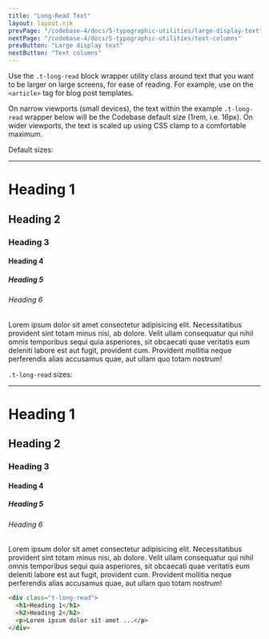 ```yaml
---
title: "Long-Read Text"
layout: layout.njk
prevPage: "/codebase-4/docs/5-typographic-utilities/large-display-text"
nextPage: "/codebase-4/docs/5-typographic-utilities/text-columns"
prevButton: "Large display text"
nextButton: "Text columns"
---
```


<p class="t-lg t-thin">Use the <code>.t-long-read</code> block wrapper utility class around text that you want to be larger on large screens, for ease of reading. For example, use on the <code>&lt;article&gt;</code> tag for blog post templates.</p>

On narrow viewports (small devices), the text within the example `.t-long-read` wrapper below will be the Codebase default size (1rem, i.e. 16px). On wider viewports, the text is scaled up using CSS clamp to a comfortable maximum.

<div class="full-bleed mb-6">
<div class="container">
<div class="flex-md flex-gap flex-grow-equal">
<div class="b-thin p-1">
<p>Default sizes:</p>
<hr>
<h1>Heading 1</h1>
<h2>Heading 2</h2>
<h3>Heading 3</h3>
<h4>Heading 4</h4>
<h5>Heading 5</h5>
<h6>Heading 6</h6>
<p>Lorem ipsum dolor sit amet consectetur adipisicing elit. Necessitatibus provident sint totam minus nisi, ab dolore. Velit ullam consequatur qui nihil omnis temporibus sequi quia asperiores, sit obcaecati quae veritatis eum deleniti labore est aut fugit, provident cum. Provident mollitia neque perferendis alias accusamus quae, aut ullam quo totam nostrum!</p>
</div>
<div class="b-thin p-1">
<p><code>.t-long-read</code> sizes:</p>
<hr>
<div class="t-long-read">
<h1>Heading 1</h1>
<h2>Heading 2</h2>
<h3>Heading 3</h3>
<h4>Heading 4</h4>
<h5>Heading 5</h5>
<h6>Heading 6</h6>
<p>Lorem ipsum dolor sit amet consectetur adipisicing elit. Necessitatibus provident sint totam minus nisi, ab dolore. Velit ullam consequatur qui nihil omnis temporibus sequi quia asperiores, sit obcaecati quae veritatis eum deleniti labore est aut fugit, provident cum. Provident mollitia neque perferendis alias accusamus quae, aut ullam quo totam nostrum!</p>
</div>
</div>
</div>
</div>
</div>

```html
<div class="t-long-read">
  <h1>Heading 1</h1>
  <h2>Heading 2</h2>
  <p>Lorem ipsum dolor sit amet ...</p>
</div>
```